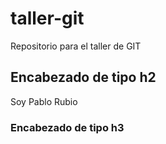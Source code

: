 # taller-git

Repositorio para el taller de GIT

## Encabezado de tipo h2

Soy Pablo Rubio

### Encabezado de tipo h3
